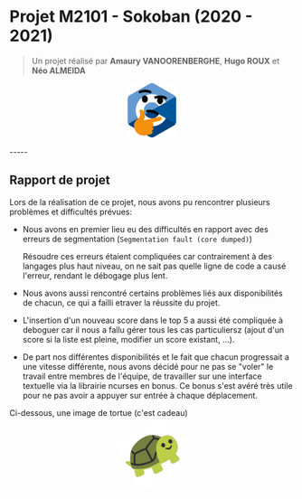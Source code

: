 # Projet M2101 - Sokoban (2020 - 2021)
> Un projet réalisé par **Amaury VANOORENBERGHE**, **Hugo ROUX** et **Néo ALMEIDA**
<p align="center"><img src="./img/thonkmentation_fault.png" height="96 px"></img></p>
-----

## Rapport de projet

Lors de la réalisation de ce projet, nous avons pu rencontrer plusieurs problèmes et difficultés prévues:

- Nous avons en premier lieu eu des difficultés en rapport avec des erreurs de segmentation (`Segmentation fault (core dumped)`)  

	Résoudre ces erreurs étaient compliquées car contrairement à des langages plus haut niveau, on ne sait pas quelle ligne de code a causé l'erreur, rendant le débogage plus lent.

- Nous avons aussi rencontré certains problèmes liés aux disponibilités de chacun, ce qui a failli etraver la réussite du projet.

- L'insertion d'un nouveau score dans le top 5 a aussi été compliquée à deboguer car il nous a fallu gérer tous les cas particuliersz (ajout d'un score si la liste est pleine, modifier un score existant, ...).

- De part nos différentes disponibilités et le fait que chacun progressait a une vitesse différente, nous avons décidé pour ne pas se "voler" le travail entre membres de l'équipe, de travailler sur une interface textuelle via la librairie ncurses en bonus. Ce bonus s'est avéré très utile pour ne pas avoir a appuyer sur entrée à chaque déplacement.

Ci-dessous, une image de tortue (c'est cadeau)
<p align="center"><img class="spin" src="./img/turtle_dance.gif" height="100 px"></img></p>

<style>
.spin {
	-webkit-animation:spin 2s linear infinite;
    -moz-animation:spin 2s linear infinite;
    -animation:spin 2s linear infinite;
}

@-moz-keyframes spin {
	100% {
		-moz-transform: rotate(360deg); 
	}
}
@-webkit-keyframes spin {
	100% {
		-webkit-transform: rotate(360deg);
	}
}
@keyframes spin {
	100% {
		-webkit-transform: rotate(360deg); transform:rotate(360deg);
	}
}
</style>
